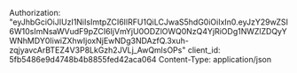 Authorization: "eyJhbGciOiJIUzI1NiIsImtpZCI6IlRFU1QiLCJwaS5hdG0iOiIxIn0.eyJzY29wZSI6W10sImNsaWVudF9pZCI6IjVmYjU0ODZlOWQ0NzQ4YjRiODg1NWZlZDQyYWNhMDY0IiwiZXhwIjoxNjEwNDg3NDAzfQ.3xuh-zqjyavcArBTEZ4V3P8LkGzh2JVLj_AwQmlsOPs"
client_id: 5fb5486e9d4748b4b8855fed42aca064
Content-Type: application/json